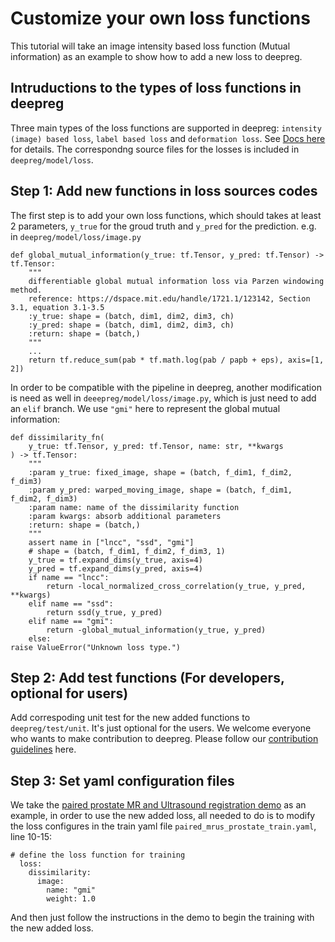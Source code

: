 # Customize your own loss functions

This tutorial will take an image intensity based loss function (Mutual information) as an example to show how to add a new loss to deepreg.

## Intruductions to the types of loss functions in deepreg

Three main types of the loss functions are supported in deepreg: `intensity (image) based loss`, `label based loss` and `deformation loss`. See [Docs here](https://deepregnet.github.io/DeepReg/#/tutorial_registration?id=loss) for details. The correspondng source files for the losses is included in `deepreg/model/loss`.

## Step 1: Add new functions in loss sources codes

The first step is to add your own loss functions, which should takes at least 2 parameters, `y_true` for the groud truth and `y_pred` for the prediction. 
e.g. in `deepreg/model/loss/image.py`
```
def global_mutual_information(y_true: tf.Tensor, y_pred: tf.Tensor) -> tf.Tensor:
    """
    differentiable global mutual information loss via Parzen windowing method.
    reference: https://dspace.mit.edu/handle/1721.1/123142, Section 3.1, equation 3.1-3.5
    :y_true: shape = (batch, dim1, dim2, dim3, ch)
    :y_pred: shape = (batch, dim1, dim2, dim3, ch)
    :return: shape = (batch,)
    """
    ...
    return tf.reduce_sum(pab * tf.math.log(pab / papb + eps), axis=[1, 2])
```

In order to be compatible with the pipeline in deepreg, another modification is need as well in `deeepreg/model/loss/image.py`, which is just need to add an `elif` branch. We use `"gmi"` here to represent the global mutual information:
```
def dissimilarity_fn(
    y_true: tf.Tensor, y_pred: tf.Tensor, name: str, **kwargs
) -> tf.Tensor:
    """
    :param y_true: fixed_image, shape = (batch, f_dim1, f_dim2, f_dim3)
    :param y_pred: warped_moving_image, shape = (batch, f_dim1, f_dim2, f_dim3)
    :param name: name of the dissimilarity function
    :param kwargs: absorb additional parameters
    :return: shape = (batch,)
    """
    assert name in ["lncc", "ssd", "gmi"]
    # shape = (batch, f_dim1, f_dim2, f_dim3, 1)
    y_true = tf.expand_dims(y_true, axis=4)
    y_pred = tf.expand_dims(y_pred, axis=4)
    if name == "lncc":
        return -local_normalized_cross_correlation(y_true, y_pred, **kwargs)
    elif name == "ssd":
        return ssd(y_true, y_pred)
    elif name == "gmi":
        return -global_mutual_information(y_true, y_pred)
    else:
raise ValueError("Unknown loss type.")
```
## Step 2: Add test functions (For developers, optional for users)

Add correspoding unit test for the new added functions to `deepreg/test/unit`. It's just optional for the users. We welcome everyone who wants to make contribution to deepreg. Please follow our [contribution guidelines](https://github.com/DeepRegNet/DeepReg/blob/20-mutual-information/docs/CONTRIBUTING.md) here.

## Step 3: Set yaml configuration files

We take the [paired prostate MR and Ultrasound registration demo](https://github.com/DeepRegNet/DeepReg/tree/20-mutual-information/demos/paired_mrus_prostate) as an example, in order to use the new added loss, all needed to do is to modify the loss configures in the train yaml file `paired_mrus_prostate_train.yaml`, line 10-15:
```
# define the loss function for training
  loss:
    dissimilarity:
      image:
        name: "gmi"
        weight: 1.0
```
And then just follow the instructions in the demo to begin the training with the new added loss.
